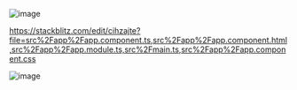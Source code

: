 

![image](https://github.com/user-attachments/assets/2c559d6f-c4a4-4634-9781-ff8ce7db7442)


https://stackblitz.com/edit/cihzajte?file=src%2Fapp%2Fapp.component.ts,src%2Fapp%2Fapp.component.html,src%2Fapp%2Fapp.module.ts,src%2Fmain.ts,src%2Fapp%2Fapp.component.css


![image](https://github.com/user-attachments/assets/98db99ee-5748-42a8-929c-beb834bfe004)
